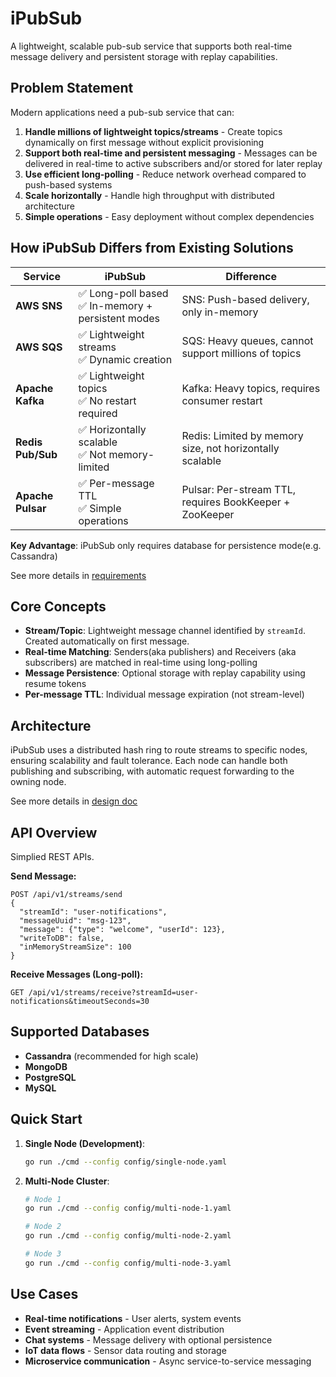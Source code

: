 # iPubSub

A lightweight, scalable pub-sub service that supports both real-time message delivery and persistent storage with replay capabilities.

## Problem Statement

Modern applications need a pub-sub service that can:

1. **Handle millions of lightweight topics/streams** - Create topics dynamically on first message without explicit provisioning
2. **Support both real-time and persistent messaging** - Messages can be delivered in real-time to active subscribers and/or stored for later replay
3. **Use efficient long-polling** - Reduce network overhead compared to push-based systems
4. **Scale horizontally** - Handle high throughput with distributed architecture
5. **Simple operations** - Easy deployment without complex dependencies

## How iPubSub Differs from Existing Solutions

| Service | iPubSub | Difference |
|---------|---------|------------|
| **AWS SNS** | ✅ Long-poll based<br/>✅ In-memory + persistent modes | SNS: Push-based delivery, only in-memory |
| **AWS SQS** | ✅ Lightweight streams<br/>✅ Dynamic creation | SQS: Heavy queues, cannot support millions of topics |
| **Apache Kafka** | ✅ Lightweight topics<br/>✅ No restart required | Kafka: Heavy topics, requires consumer restart |
| **Redis Pub/Sub** | ✅ Horizontally scalable<br/>✅ Not memory-limited | Redis: Limited by memory size, not horizontally scalable |
| **Apache Pulsar** | ✅ Per-message TTL<br/>✅ Simple operations | Pulsar: Per-stream TTL, requires BookKeeper + ZooKeeper |

**Key Advantage**: iPubSub only requires database for persistence mode(e.g. Cassandra)

See more details in [requirements](./REQUIREMENTS.md)

## Core Concepts

- **Stream/Topic**: Lightweight message channel identified by `streamId`. Created automatically on first message.
- **Real-time Matching**: Senders(aka publishers) and Receivers (aka subscribers) are matched in real-time using long-polling
- **Message Persistence**: Optional storage with replay capability using resume tokens
- **Per-message TTL**: Individual message expiration (not stream-level)

## Architecture

iPubSub uses a distributed hash ring to route streams to specific nodes, ensuring scalability and fault tolerance. Each node can handle both publishing and subscribing, with automatic request forwarding to the owning node.

See more details in [design doc](./docs/system-design.md)

## API Overview

Simplied REST APIs. 

**Send Message:**
```http
POST /api/v1/streams/send
{
  "streamId": "user-notifications",
  "messageUuid": "msg-123",
  "message": {"type": "welcome", "userId": 123},
  "writeToDB": false,
  "inMemoryStreamSize": 100
}
```

**Receive Messages (Long-poll):**
```http
GET /api/v1/streams/receive?streamId=user-notifications&timeoutSeconds=30
```

## Supported Databases

- **Cassandra** (recommended for high scale)
- **MongoDB**
- **PostgreSQL**
- **MySQL**

## Quick Start

1. **Single Node (Development)**:
   ```bash
   go run ./cmd --config config/single-node.yaml
   ```

2. **Multi-Node Cluster**:
   ```bash
   # Node 1
   go run ./cmd --config config/multi-node-1.yaml
   
   # Node 2  
   go run ./cmd --config config/multi-node-2.yaml
   
   # Node 3
   go run ./cmd --config config/multi-node-3.yaml
   ```


## Use Cases

- **Real-time notifications** - User alerts, system events
- **Event streaming** - Application event distribution  
- **Chat systems** - Message delivery with optional persistence
- **IoT data flows** - Sensor data routing and storage
- **Microservice communication** - Async service-to-service messaging
